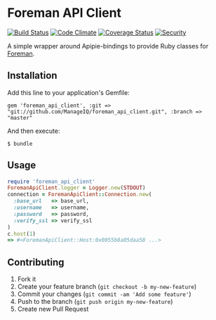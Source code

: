 # Foreman API Client

[![Build Status](https://travis-ci.org/ManageIQ/foreman_api_client.svg?branch=master)](https://travis-ci.org/ManageIQ/foreman_api_client)
[![Code Climate](https://codeclimate.com/github/ManageIQ/foreman_api_client/badges/gpa.svg)](https://codeclimate.com/github/ManageIQ/foreman_api_client)
[![Coverage Status](https://coveralls.io/repos/ManageIQ/foreman_api_client/badge.svg)](https://coveralls.io/github/ManageIQ/foreman_api_client)
[![Security](https://hakiri.io/github/ManageIQ/foreman_api_client/master.svg)](https://hakiri.io/github/ManageIQ/foreman_api_client/master)

A simple wrapper around Apipie-bindings to provide Ruby classes for [Foreman](https://theforeman.org/).

## Installation

Add this line to your application's Gemfile:

    gem 'foreman_api_client', :git => "git://github.com/ManageIQ/foreman_api_client.git", :branch => "master"

And then execute:

    $ bundle

## Usage

```ruby
require 'foreman_api_client'
ForemanApiClient.logger = Logger.new(STDOUT)
connection = ForemanApiClient::Connection.new(
  :base_url   => base_url,
  :username   => username,
  :password   => password,
  :verify_ssl => verify_ssl
)
c.host(1)
=> #<ForemanApiClient::Host:0x0055b8a05daa58 ...>
```

## Contributing

1. Fork it
2. Create your feature branch (`git checkout -b my-new-feature`)
3. Commit your changes (`git commit -am 'Add some feature'`)
4. Push to the branch (`git push origin my-new-feature`)
5. Create new Pull Request
